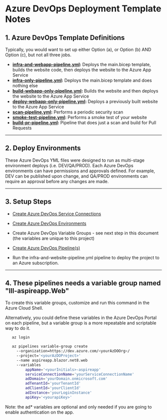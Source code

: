 # Azure DevOps Deployment Template Notes

## 1. Azure DevOps Template Definitions

Typically, you would want to set up either Option (a), or Option (b) AND Option (c), but not all three jobs.

- **[infra-and-webapp-pipeline.yml](infra-and-webapp-pipeline.yml):** Deploys the main.bicep template, builds the website code, then deploys the website to the Azure App Service
- **[infra-only-pipeline.yml](infra-only-pipeline.yml):** Deploys the main.bicep template and does nothing else
- **[build-webapp-only-pipeline.yml](build-webapp-only-pipeline.yml):** Builds the website and then deploys the website to the Azure App Service
- **[deploy-webapp-only-pipeline.yml](deploy-webapp-only-pipeline.yml):** Deploys a previously built website to the Azure App Service
- **[scan-pipeline.yml](scan-pipeline.yml):** Performs a periodic security scan
- **[smoke-test-pipeline.yml](scan-pipeline.yml):** Performs a smoke test of your website
- **[build-pr-pipeline.yml](scan-pipeline.yml):** Pipeline that does just a scan and build for Pull Requests

---

## 2. Deploy Environments

These Azure DevOps YML files were designed to run as multi-stage environment deploys (i.e. DEV/QA/PROD). Each Azure DevOps environments can have permissions and approvals defined. For example, DEV can be published upon change, and QA/PROD environments can require an approval before any changes are made.

---

## 3. Setup Steps

- [Create Azure DevOps Service Connections](https://docs.luppes.com/CreateServiceConnections/)

- [Create Azure DevOps Environments](https://docs.luppes.com/CreateDevOpsEnvironments/)

- Create Azure DevOps Variable Groups - see next step in this document (the variables are unique to this project)

- [Create Azure DevOps Pipeline(s)](https://docs.luppes.com/CreateNewPipeline/)

- Run the infra-and-website-pipeline.yml pipeline to deploy the project to an Azure subscription.

---

## 4. These pipelines needs a variable group named "lll-aspireapp.Web"

To create this variable groups, customize and run this command in the Azure Cloud Shell.

Alternatively, you could define these variables in the Azure DevOps Portal on each pipeline, but a variable group is a more repeatable and scriptable way to do it.

``` bash
   az login

   az pipelines variable-group create 
     --organization=https://dev.azure.com/<yourAzDOOrg>/ 
     --project='<yourAzDOProject>' 
     --name aspireapp.blazor.net8.web
     --variables 
         appName='<yourInitials>-aspireapp' 
         serviceConnectionName='yourServiceConnectionName'
         adDomain='yourDomain.onmicrosoft.com'
         adTenantId='yourTenantId'
         adClientId='yourClientId'
         adInstance='yourLoginInstance'
         apiKey='<yourapiKey>'
```

Note: the ad* variables are optional and only needed if you are going to enable authentication on the app.
